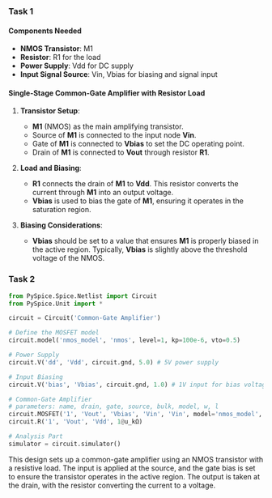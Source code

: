 ### Task 1

#### Components Needed
- **NMOS Transistor**: M1
- **Resistor**: R1 for the load
- **Power Supply**: Vdd for DC supply
- **Input Signal Source**: Vin, Vbias for biasing and signal input

#### Single-Stage Common-Gate Amplifier with Resistor Load

1. **Transistor Setup**:
   - **M1** (NMOS) as the main amplifying transistor.
   - Source of **M1** is connected to the input node **Vin**.
   - Gate of **M1** is connected to **Vbias** to set the DC operating point.
   - Drain of **M1** is connected to **Vout** through resistor **R1**.

2. **Load and Biasing**:
   - **R1** connects the drain of **M1** to **Vdd**. This resistor converts the current through **M1** into an output voltage.
   - **Vbias** is used to bias the gate of **M1**, ensuring it operates in the saturation region.

3. **Biasing Considerations**:
   - **Vbias** should be set to a value that ensures **M1** is properly biased in the active region. Typically, **Vbias** is slightly above the threshold voltage of the NMOS.

### Task 2

```python
from PySpice.Spice.Netlist import Circuit
from PySpice.Unit import *

circuit = Circuit('Common-Gate Amplifier')

# Define the MOSFET model
circuit.model('nmos_model', 'nmos', level=1, kp=100e-6, vto=0.5)

# Power Supply
circuit.V('dd', 'Vdd', circuit.gnd, 5.0) # 5V power supply

# Input Biasing
circuit.V('bias', 'Vbias', circuit.gnd, 1.0) # 1V input for bias voltage (= V_th + 0.5 = 0.5 + 0.5 = 1.0)

# Common-Gate Amplifier
# parameters: name, drain, gate, source, bulk, model, w, l
circuit.MOSFET('1', 'Vout', 'Vbias', 'Vin', 'Vin', model='nmos_model', w=50e-6, l=1e-6)
circuit.R('1', 'Vout', 'Vdd', 1@u_kΩ)

# Analysis Part
simulator = circuit.simulator()
```

This design sets up a common-gate amplifier using an NMOS transistor with a resistive load. The input is applied at the source, and the gate bias is set to ensure the transistor operates in the active region. The output is taken at the drain, with the resistor converting the current to a voltage.